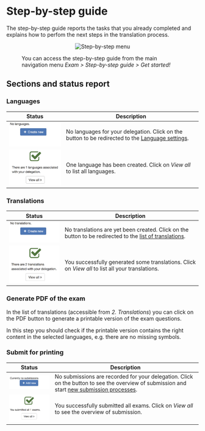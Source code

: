 # Step-by-step guide

<style>
figure {
    margin-top: 1em;
    margin-bottom: 1em;
}
</style>

The step-by-step guide reports the tasks that you already completed and explains how to perfom the next steps in the translation process.

<figure>
  <p align="center">
    <img src="/img/menu_exam_stepbystep.png" alt="Step-by-step menu" />
  </p>
  <figcaption>You can access the step-by-step guide from the main navigation menu <em>Exam &gt; Step-by-step guide &gt; Get started!</em></figcaption>
</figure>


## Sections and status report

### Languages

| Status | Description |
| ------ | ----------- |
| ![](img/exam_guide_languages_none.png) | No languages for your delegation. Click on the button to be redirected to the [Language settings](language_settings.md). |
| ![](img/exam_guide_languages_good.png) | One language has been created. Click on *View all* to list all languages. |


### Translations

| Status | Description |
| ------ | ----------- |
| ![](img/exam_guide_translations_none.png) | No translations are yet been created. Click on the button to be redirected to the [list of translations](translations.md). |
| ![](img/exam_guide_translations_good.png) | You successfully generated some translations. Click on *View all* to list all your translations. |

### Generate PDF of the exam

In the list of translations (accessible from *2. Translations*) you can click on the PDF button to generate a printable version of the exam questions.

In this step you should check if the printable version contains the right content in the selected languages, e.g. there are no missing symbols.

### Submit for printing

| Status | Description |
| ------ | ----------- |
| ![](img/exam_guide_submit_none.png) | No submissions are recorded for your delegation. Click on the button to see the overview of submission and start [new submission processes](assign_exams.md). |
| ![](img/exam_guide_submit_good.png) | You successfully submitted all exams. Click on *View all* to see the overview of submission. |

